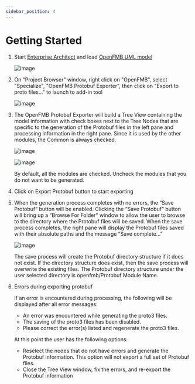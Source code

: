 ```yaml
---
sidebar_position: 4
---
```


# Getting Started

1. Start [Enterprise Architect](https://sparxsystems.com/) and load [OpenFMB UML model](https://gitlab.com/openfmb/pim/ops/-/blob/master/OpenFMB%20Operational%20Model%20(61850-CIM)%20(v2.0.0).eap)

    ![image](https://user-images.githubusercontent.com/43071770/154147105-4cd939b7-c508-46b0-a5fd-085b506ebb58.png)

2. On "Project Browser" window, right click on "OpenFMB", select "Specialize", "OpenFMB Protobuf Exporter", then click on "Export to proto files..." to launch to add-in tool

    ![image](https://user-images.githubusercontent.com/43071770/154147389-1c02048f-5bba-4357-89fc-a05838870679.png)

3. The OpenFMB Protobuf Exporter will build a Tree View containing the model information with check boxes next to the Tree Nodes that are specific to the generation of the Protobuf files in the left pane and processing information in the right pane. Since it is used by the other modules, the Common is always checked.

    ![image](https://user-images.githubusercontent.com/43071770/154147925-f3482a91-5103-4d0c-8e34-46c4c981c7ad.png)

    ![image](https://user-images.githubusercontent.com/43071770/154148027-246620b8-41bf-4499-b391-5d57dfb972e1.png)

    By default, all the modules are checked.  Uncheck the modules that you do not want to be generated.

4. Click on Export Protobuf button to start exporting

5. When the generation process completes with no errors, the “Save Protobuf” button will be enabled. Clicking the “Save Protobuf” button will bring up a “Browse For Folder” window to allow the user to browse to the directory where the Protobuf files will be saved. When the save process completes, the right pane will display the Protobuf files saved with their absolute paths and the message “Save complete…”

    ![image](https://user-images.githubusercontent.com/43071770/154149301-3034a786-a12c-49a7-80db-f2ec29414444.png)

    The save process will create the Protobuf directory structure if it does not exist. If the directory structure does exist, then the save process will overwrite the existing files. The Protobuf directory structure under the user selected directory is openfmb/Protobuf Module Name.

6. Errors during exporting protobuf

    If an error is encountered during processing, the following will be displayed after all error messages:
    - An error was encountered while generating the proto3 files.
    - The saving of the proto3 files has been disabled.
    - Please correct the error(s) listed and regenerate the proto3 files.

    At this point the user has the following options:
    - Reselect the nodes that do not have errors and generate the Protobuf information. This option will not export a full set of Protobuf files.
    - Close the Tree View window, fix the errors, and re-export the Protobuf information
